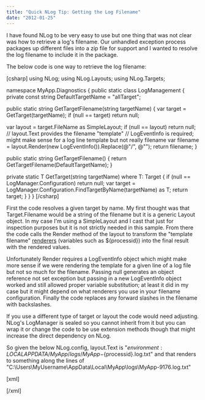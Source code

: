 ```yaml
---
title: "Quick NLog Tip: Getting the Log Filename"
date: "2012-01-25"
---
```


I have found NLog to be very easy to use but one thing that was not clear was how to retrieve a log's filename. Our unhandled exception process packages up different files into a zip file for support and I wanted to resolve the log filename to include it in the package.  
  

The below code is one way to retrieve the log filename:  
  

\[csharp\] using NLog; using NLog.Layouts; using NLog.Targets;

namespace MyApp.Diagnostics { public static class LogManagement { private const string DefaultTargetName = "allTarget";

public static string GetTargetFilename(string targetName) { var target = GetTarget<FileTarget>(targetName); if (null == target) return null;

var layout = target.FileName as SimpleLayout; if (null == layout) return null; // layout.Text provides the filename "template" // LogEventInfo is required; might make sense for a log line template but not really filename var filename = layout.Render(new LogEventInfo()).Replace(@"/", @""); return filename; }

public static string GetTargetFilename() { return GetTargetFilename(DefaultTargetName); }

private static T GetTarget<T>(string targetName) where T: Target { if (null == LogManager.Configuration) return null; var target = LogManager.Configuration.FindTargetByName(targetName) as T; return target; } } } \[/csharp\]

First the code resolves a given target by name. My first thought was that Target.Filename would be a string of the filename but it is a generic Layout object. In my case I'm using a SimpleLayout and I cast that just for inspection purposes but it is not strictly needed in this sample. From there the code calls the Render method of the layout to transform the "template filename" [renderers](http://nlog-project.org/wiki/Layout_renderers) (variables such as ${processid}) into the final result with the rendered values.

  
  
Unfortunately Render requires a LogEventInfo object which might make more sense if we were rendering the template for a given line of a log file but not so much for the filename. Passing null generates an object reference not set exception but passing in a new LogEventInfo object worked and still allowed proper variable substitution; at least it did in my case but it might depend on what renderers you use in your filename configuration. Finally the code replaces any forward slashes in the filename with backslashes.  
  

If you use a different type of target or layout the code would need adjusting. NLog's LogManager is sealed so you cannot inherit from it but you can wrap it or change the code to be use extension methods though that might increase the direct dependency on NLog.  
  

So given the below NLog.config, layout.Text is "${environment:LOCALAPPDATA}/MyApp/logs/MyApp-${processid}.log.txt" and that renders to something along the lines of "C:\\Users\\MyUsername\\AppData\\Local\\MyApp\\logs\\MyApp-9176.log.txt"

  
  

\[xml\] <?xml version="1.0" encoding="utf-8" ?> <nlog xmlns="http://www.nlog-project.org/schemas/NLog.xsd" xmlns:xsi="http://www.w3.org/2001/XMLSchema-instance">

<!-- make sure to set 'Copy To Output Directory' option for this file --> <!-- go to http://nlog-project.org/wiki/Configuration\_file for more information -->

<targets async="false"> <target name="allTarget" xsi:type="File" deleteOldFileOnStartup="true" archiveEvery="Day" maxArchiveFiles="1" fileName="${environment:LOCALAPPDATA}/MyApp/logs/MyApp-${processid}.log.txt" layout="${time}|${threadid}|${level:uppercase=true}|${logger}|${message}" autoFlush="true" /> <target name="debugTarget" xsi:type="Debugger" layout="${time}|${level:uppercase=true}|${logger}|${message}" /> </targets>

<rules> <!-- levels: Debug, Error, Fatal, Info, Off, Trace, Warn --> <logger name="\*" minLevel="Debug" writeTo="debugTarget,allTarget" /> </rules> </nlog> \[/xml\]
